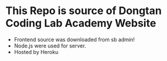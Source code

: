 # This Repo is source of Dongtan Coding Lab Academy Website
* Frontend source was downloaded from sb admin!
* Node.js were used for server.
* Hosted by Heroku
